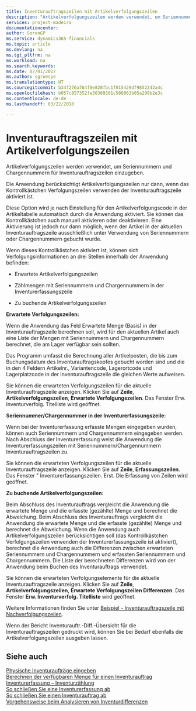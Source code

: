 ```yaml
---
title: Inventurauftragszeilen mit Artikelverfolgungszeilen
description: "Artikelverfolgungszeilen werden verwendet, um Seriennummern und Chargennummern für Inventurauftragszeilen einzugeben."
services: project-madeira
documentationcenter: 
author: SorenGP
ms.service: dynamics365-financials
ms.topic: article
ms.devlang: na
ms.tgt_pltfrm: na
ms.workload: na
ms.search.keywords: 
ms.date: 07/01/2017
ms.author: sgroespe
ms.translationtype: HT
ms.sourcegitcommit: b34f276a764f0e828fbc1f015429df9852242a4c
ms.openlocfilehash: b057c857352fe30389301c586063b05a208b2e3c
ms.contentlocale: de-de
ms.lasthandoff: 03/22/2018

---
```

# <a name="physical-inventory-order-lines-with-item-tracking-lines"></a>Inventurauftragszeilen mit Artikelverfolgungszeilen
Artikelverfolgungszeilen werden verwendet, um Seriennummern und Chargennummern für Inventurauftragszeilen einzugeben.  

 Die Anwendung berücksichtigt Artikelverfolgungszeilen nur dann, wenn das Kontrollkästchen  Verfolgungszeilen verwenden der Inventurauftragszeile aktiviert ist.  

 Diese Option wird je nach Einstellung für den Artikelverfolgungscode in der Artikeltabelle automatisch durch die Anwendung aktiviert. Sie können das Kontrollkästchen auch manuell aktivieren oder deaktivieren. Eine Aktivierung ist jedoch nur dann möglich, wenn der Artikel in der aktuellen Inventurauftragszeile ausschließlich unter Verwendung von Seriennummern oder Chargennummern gebucht wurde.  

 Wenn dieses Kontrollkästchen aktiviert ist, können sich Verfolgungsinformationen an drei Stellen innerhalb der Anwendung befinden:  

-   Erwartete Artikelverfolgungszeilen  

-   Zählmengen mit Seriennummern und Chargennummern in der Inventurerfassungszeile  

-   Zu buchende Artikelverfolgungszeilen  

 **Erwartete Verfolgungszeilen:**  

 Wenn die Anwendung das Feld Erwartete Menge (Basis) in der Inventurauftragszeile berechnen soll, wird für den aktuellen Artikel auch eine Liste der Mengen mit Seriennummern und Chargennummern berechnet, die am Lager verfügbar sein sollten.  

 Das Programm umfasst die Berechnung aller Artikelposten, die bis zum Buchungsdatum des Inventurauftragskopfes gebucht worden sind und die in den 4 Feldern Artikelnr., Variantencode,  Lagerortcode und Lagerplatzcode in der Inventurauftragszeile die gleichen Werte aufweisen.  

 Sie können die erwarteten Verfolgungszeilen für die aktuelle Inventurauftragszeile anzeigen. Klicken Sie auf **Zeile**, **Artikelverfolgungszeilen**, **Erwartete Verfolgungszeilen**. Das Fenster Erw. Inventurverfolg. Titelliste wird geöffnet.  

 **Seriennummer/Chargennummer in der Inventurerfassungszeile:**  

 Wenn bei der Inventurerfassung erfasste Mengen eingegeben wurden, können auch Seriennummern und Chargennummern eingegeben werden. Nach Abschluss der Inventurerfassung weist die Anwendung die Inventurerfassungszeilen mit Seriennummern/Chargennummern Inventurauftragszeilen zu.  

 Sie können die erwarteten Verfolgungszeilen für die aktuelle Inventurauftragszeile anzeigen. Klicken Sie auf **Zeile**, **Erfassungszeilen**. Das Fenster " Inventurerfassungszeilen. Erst. Die Erfassung von Zeilen wird geöffnet.  

 **Zu buchende Artikelverfolgungszeilen:**  

 Beim Abschluss des Inventurauftrags vergleicht die Anwendung die erwartete Menge und die erfasste (gezählte) Menge und berechnet die Abweichung. Beim Abschluss des Inventurauftrags vergleicht die Anwendung die erwartete Menge und die erfasste (gezählte) Menge und berechnet die Abweichung. Wenn die Anwendung auch Artikelverfolgungszeilen berücksichtigen soll (das Kontrollkästchen  Verfolgungszeilen verwenden der Inventurerfassungszeile ist aktiviert), berechnet die Anwendung auch die Differenzen zwischen erwarteten Seriennummern und Chargennummern und erfassten Seriennummern und Chargennummern. Die Liste der berechneten Differenzen wird von der Anwendung beim Buchen des Inventurauftrags verwendet.  

 Sie können die erwarteten Verfolgungselemente für die aktuelle Inventurauftragszeile anzeigen. Klicken Sie auf **Zeile**, **Artikelverfolgungszeilen**, **Erwartete Verfolgungszeilen Differenzen**. Das Fenster **Erw. Inventurverfolg. Titelliste** wird geöffnet.  

 Weitere Informationen finden Sie unter [Beispiel - Inventurauftragszeile mit Nachverfolgungszeilen](example-inventory-order-line-with-tracking-lines.md).  

 Wenn der Bericht Inventurauftr.-Diff.-Übersicht für die Inventurauftragszeilen gedruckt wird, können Sie bei Bedarf ebenfalls die Artikelverfolgungszeilen ausgeben lassen.  

## <a name="see-also"></a>Siehe auch  
 [Physische Inventuraufträge eingeben](how-to-enter-physical-inventory-orders.md)   
 [Berechnen der verfügbaren Menge für einen Inventurauftrag](how-to-calculate-quantity-on-hand-for-a-physical-inventory-order.md)   
 [Inventurerfassung – Inventurzählung](physical-inventory-recording-counting-physical-inventory.md)   
 [So schließen Sie eine Inventurerfassung ab](how-to-finish-a-physical-inventory-recording.md)   
 [So schließen Sie einen Inventurauftrag ab](how-to-finish-a-physical-inventory-order.md)   
 [Vorgehensweise beim Analysieren von Inventurdifferenzen](how-to-analyze-physical-inventory-differences.md)

